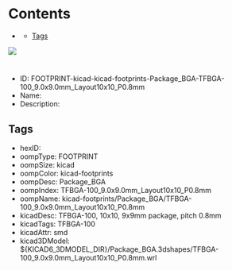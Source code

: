 



Contents
========

* [](#)
	* [Tags](#tags)
  
![][im]
# 

- ID: FOOTPRINT-kicad-kicad-footprints-Package_BGA-TFBGA-100_9.0x9.0mm_Layout10x10_P0.8mm
- Name: 
- Description: 

## Tags

- hexID: 
- oompType: FOOTPRINT
- oompSize: kicad
- oompColor: kicad-footprints
- oompDesc: Package_BGA
- oompIndex: TFBGA-100_9.0x9.0mm_Layout10x10_P0.8mm
- oompName: kicad-footprints/Package_BGA/TFBGA-100_9.0x9.0mm_Layout10x10_P0.8mm
- kicadDesc: TFBGA-100, 10x10, 9x9mm package, pitch 0.8mm
- kicadTags: TFBGA-100
- kicadAttr: smd
- kicad3DModel: ${KICAD6_3DMODEL_DIR}/Package_BGA.3dshapes/TFBGA-100_9.0x9.0mm_Layout10x10_P0.8mm.wrl



[im]: image.png
